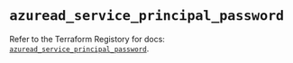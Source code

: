 # `azuread_service_principal_password`

Refer to the Terraform Registory for docs: [`azuread_service_principal_password`](https://www.terraform.io/docs/providers/azuread/r/service_principal_password).
